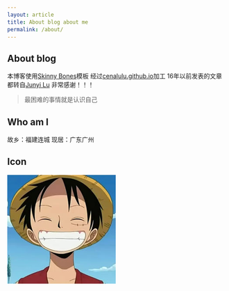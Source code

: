 ```yaml
---
layout: article
title: About blog about me
permalink: /about/
---
```


## About blog
本博客使用[Skinny Bones](https://mmistakes.github.io/skinny-bones-jekyll/)模板
经过[cenalulu.github.io](https://github.com/cenalulu/cenalulu.github.io)加工
16年以前发表的文章都转自[Junyi Lu](http://cenalulu.github.io/)
非常感谢！！！

> 最困难的事情就是认识自己


## Who am I

故乡：福建连城
现居：广东广州


## Icon

![每天笑一笑，身体好，吃嘛嘛香](/images/logo.jpg)

